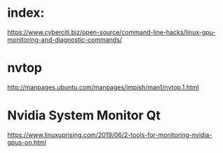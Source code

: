 # index:
https://www.cyberciti.biz/open-source/command-line-hacks/linux-gpu-monitoring-and-diagnostic-commands/

# nvtop
http://manpages.ubuntu.com/manpages/impish/man1/nvtop.1.html


# Nvidia System Monitor Qt
https://www.linuxuprising.com/2019/06/2-tools-for-monitoring-nvidia-gpus-on.html
